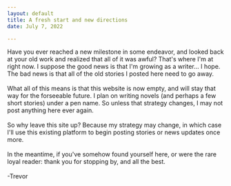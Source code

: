 ```yaml
---
layout: default
title: A fresh start and new directions
date: July 7, 2022

---
```


Have you ever reached a new milestone in some endeavor, and looked back at your old work and realized that all of it was awful? That's where I'm at right now. I suppose the good news is that I'm growing as a writer... I hope. The bad news is that all of the old stories I posted here need to go away.
<br><br>
What all of this means is that this website is now empty, and will stay that way for the forseeable future. I plan on writing novels (and perhaps a few short stories) under a pen name. So unless that strategy changes, I may not post anything here ever again. 
<br><br>
So why leave this site up? Because my strategy may change, in which case I'll use this existing platform to begin posting stories or news updates once more. 
<br><br>
In the meantime, if you've somehow found yourself here, or were the rare loyal reader: thank you for stopping by, and all the best. 
<br><br>
-Trevor